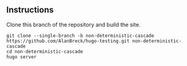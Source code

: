 ## Instructions

Clone this branch of the repository and build the site.

```text
git clone --single-branch -b non-deterministic-cascade https://github.com/AlanBreck/hugo-testing.git non-deterministic-cascade
cd non-deterministic-cascade
hugo server
```
